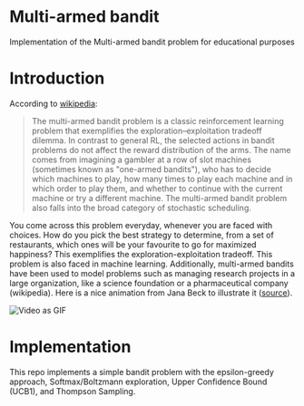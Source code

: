 # Multi-armed bandit 
Implementation of the Multi-armed bandit problem for educational purposes

# Introduction

According to [wikipedia](https://en.wikipedia.org/wiki/Multi-armed_bandit): 

> The multi-armed bandit problem is a classic reinforcement learning problem that exemplifies the exploration–exploitation tradeoff dilemma. In contrast to general RL, the selected actions in bandit problems do not affect the reward distribution of the arms. The name comes from imagining a gambler at a row of slot machines (sometimes known as "one-armed bandits"), who has to decide which machines to play, how many times to play each machine and in which order to play them, and whether to continue with the current machine or try a different machine. The multi-armed bandit problem also falls into the broad category of stochastic scheduling.

You come across this problem everyday, whenever you are faced with choices. How do you pick the best strategy to determine, from a set of restaurants, which ones will be your favourite to go for maximized happiness? This exemplifies the exploration-exploitation tradeoff. This problem is also faced in machine learning. Additionally, multi-armed bandits have been used to model problems such as managing research projects in a large organization, like a science foundation or a pharmaceutical company (wikipedia). Here is a nice animation from Jana Beck to illustrate it ([source](https://multithreaded.stitchfix.com/blog/2020/08/05/bandits/)). 

![Video as GIF](assets/multi_armed_bandit.gif)

# Implementation

This repo implements a simple bandit problem with the epsilon-greedy approach, Softmax/Boltzmann exploration, Upper Confidence Bound (UCB1), and Thompson Sampling.